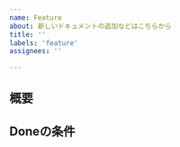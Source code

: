 ```yaml
---
name: Feature
about: 新しいドキュメントの追加などはこちらから
title: ''
labels: 'feature'
assignees: ''

---
```


## 概要

## Doneの条件
